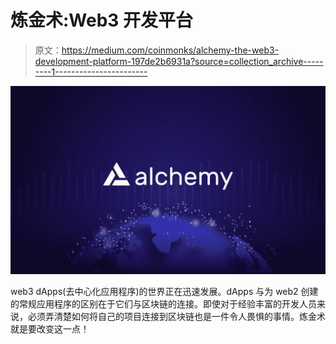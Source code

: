 # 炼金术:Web3 开发平台

> 原文：<https://medium.com/coinmonks/alchemy-the-web3-development-platform-197de2b6931a?source=collection_archive---------1----------------------->

![](img/b18f449639f32836dc7d57bd0c8f9f42.png)

web3 dApps(去中心化应用程序)的世界正在迅速发展。dApps 与为 web2 创建的常规应用程序的区别在于它们与区块链的连接。即使对于经验丰富的开发人员来说，必须弄清楚如何将自己的项目连接到区块链也是一件令人畏惧的事情。炼金术就是要改变这一点！
